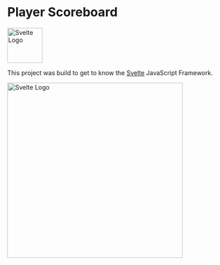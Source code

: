 
# Player Scoreboard

<img src="https://upload.wikimedia.org/wikipedia/commons/thumb/1/1b/Svelte_Logo.svg/220px-Svelte_Logo.svg.png" alt="Svelte Logo" width="80"/>

This project was build to get to know the [Svelte](https://svelte.dev/) JavaScript Framework.

<img src="https://user-images.githubusercontent.com/40543879/131122669-c3dbc925-aa86-4711-a551-d6b98eb3672c.gif" alt="Svelte Logo" width="400"/>